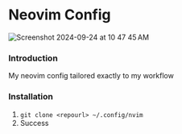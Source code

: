 # Neovim Config

![Screenshot 2024-09-24 at 10 47 45 AM](https://github.com/user-attachments/assets/98ac7872-4010-4e04-8304-21838148565a)

### Introduction
My neovim config tailored exactly to my workflow

### Installation
1. `git clone <repourl> ~/.config/nvim`
2. Success

